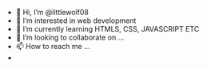 - 👋 Hi, I’m @littlewolf08
- 👀 I’m interested in web development
- 🌱 I’m currently learning HTMLS, CSS, JAVASCRIPT ETC
- 💞️ I’m looking to collaborate on ...
- 📫 How to reach me ...
- 

<!---
littlewolf08/littlewolf08 is a ✨ special ✨ repository because its `README.md` (this file) appears on your GitHub profile.
You can click the Preview link to take a look at your changes.
--->

